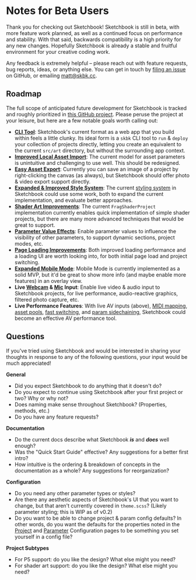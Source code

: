# Notes for Beta Users

Thank you for checking out Sketchbook! Sketchbook is still in beta, with more feature work planned, as well as a continued focus on performance and stability. With that said, backwards compatibility is a high priority for any new changes. Hopefully Sketchbook is already a stable and fruitful environment for your creative coding work.

Any feedback is extremely helpful – please reach out with feature requests, bug reports, ideas, or anything else. You can get in touch by [filing an issue](https://github.com/flatpickles/sketchbook/issues/new) on GitHub, or emailing [matt@skbk.cc](mailto:matt@skbk.cc).

## Roadmap

The full scope of anticipated future development for Sketchbook is tracked and roughly prioritized in [this GitHub project](https://github.com/users/flatpickles/projects/2/views/1). Please peruse the project at your leisure, but here are a few notable goals worth calling out:

-   [**CLI Tool**](https://github.com/flatpickles/sketchbook/issues/157): Sketchbook's current format as a web app that you build within feels a little clunky. Its ideal form is a `skbk` CLI tool to `run` & `deploy` your collection of projects directly, letting you create an equivalent to the current `src/art` directory, but without the surrounding app context.
-   [**Improved Local Asset Import**](https://github.com/flatpickles/sketchbook/issues/234): The current model for asset parameters is unintuitive and challenging to use well. This should be redesigned.
-   [**Easy Asset Export**](https://github.com/flatpickles/sketchbook/issues/85): Currently you can save an image of a project by right-clicking the canvas (as always), but Sketchbook should offer photo & video export support directly.
-   [**Expanded & Improved Style System**](https://github.com/flatpickles/sketchbook/issues/123): The current [styling system](theme.md) in Sketchbook could use some work, both to expand the current implementation, and evaluate better approaches.
-   [**Shader Art Improvements**](https://github.com/flatpickles/sketchbook/issues/146): The current `FragShaderProject` implementation currently enables quick implementation of simple shader projects, but there are many more advanced techniques that would be great to support.
-   [**Parameter Value Effects**](https://github.com/flatpickles/sketchbook/issues/4): Enable parameter values to influence the visibility of other parameters, to support dynamic sections, project modes, etc.
-   [**Page Loading Improvements**](https://github.com/flatpickles/sketchbook/issues/213): Both improved loading performance and a loading UI are worth looking into, for both initial page load and project switching.
-   [**Expanded Mobile Mode**](https://github.com/flatpickles/sketchbook/issues/235): Mobile Mode is currently implemented as a solid MVP, but it'd be great to show more info (and maybe enable more features) in an overlay view.
-   **Live [Webcam](https://github.com/flatpickles/sketchbook/issues/60) & [Mic](https://github.com/flatpickles/sketchbook/issues/61) Input**: Enable live video & audio input to Sketchbook projects, for live performance, audio-reactive graphics, filtered photo capture, etc.
-   **Live Performance Features**: With live AV inputs (above), [MIDI mapping](https://github.com/flatpickles/sketchbook/issues/62), [asset pools](https://github.com/flatpickles/sketchbook/issues/170), [fast switching](https://github.com/flatpickles/sketchbook/issues/73), and [param sidechaining](https://github.com/flatpickles/sketchbook/issues/72), Sketchbook could become an effective AV performance tool.

## Questions

If you've tried using Sketchbook and would be interested in sharing your thoughts in response to any of the following questions, your input would be much appreciated!

**General**

-   Did you expect Sketchbook to do anything that it doesn't do?
-   Do you expect to continue using Sketchbook after your first project or two? Why or why not?
-   Does naming make sense throughout Sketchbook? (Properties, methods, etc.)
-   Do you have any feature requests?

**Documentation**

-   Do the current docs describe what Sketchbook _**is**_ and _**does**_ well enough?
-   Was the "Quick Start Guide" effective? Any suggestions for a better first intro?
-   How intuitive is the ordering & breakdown of concepts in the documentation as a whole? Any suggestions for reorganization?

**Configuration**

-   Do you need any other parameter types or styles?
-   Are there any aesthetic aspects of Sketchbook's UI that you want to change, but that aren't currently covered in `theme.scss`? (Likely parameter styling; this is WIP as of v0.2)
-   Do you want to be able to change project & param config defaults? In other words, do you want the defaults for the properties noted in the [Project](project-config.md) and [Parameter](param-config.md) Configuration pages to be something you set yourself in a config file?

**Project Subtypes**

-   For P5 support: do you like the design? What else might you need?
-   For shader art support: do you like the design? What else might you need?

